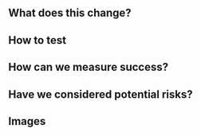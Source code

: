 <!--

If this PR should trigger a release, make sure your title is prefixed with one of these:

- fix: (patch release)
- feat: (minor release)

These can be used but will not trigger a release:

build: | chore: | ci: | docs: | style: | refactor: | perf: | test:

To trigger a major release, add ! to the prefix. Any prefix can do this, e.g.:

- refactor!: drop support for Node 6
- fix!: remove old conflicting method

-->

## What does this change?
<!-- A PR should have enough detail to be understandable far in the future. e.g what is the problem/why is the change needed, how does it solve it and any questions or points of discussion. Prefer copying information from a Trello card over linking to it; the card may not always exist and reviewers may not have access to the board. -->

## How to test
<!-- Provide instructions to help others verify the change. This could take the form of "On PROD, do X and witness Y. On this branch, do X and witness Z. " -->

## How can we measure success?
<!-- Do you expect errors to decrease? Do you expect user journeys to be simplified? What can be used to prove this? A filtered view of logs or analytics, etc? -->

## Have we considered potential risks?
<!-- What are the potential risks and how can they be mitigated? Does an error require an alarm? Should user help, infosec, or legal be informed of this change? Is private information guarded? Do we need to add anything in the backlog? -->

## Images
<!-- Usually only applicable to UI changes, what did it look like before and what will it look like after? -->
